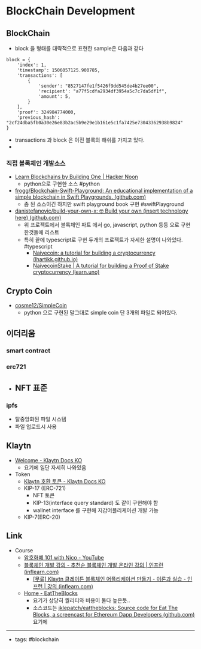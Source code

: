 # BlockChain Development

## BlockChain

- block 을 형태를 대략적으로 표현한 sample은 다음과 같다
```
block = {
    'index': 1,
    'timestamp': 1506057125.900785,
    'transactions': [
        {
            'sender': "8527147fe1f5426f9dd545de4b27ee00",
            'recipient': "a77f5cdfa2934df3954a5c7c7da5df1f",
            'amount': 5,
        }
    ],
    'proof': 324984774000,
    'previous_hash': "2cf24dba5fb0a30e26e83b2ac5b9e29e1b161e5c1fa7425e73043362938b9824"
}
```
- transactions 과 block 은 이전 블록의 해쉬를 가지고 있다. 
- 

### 직접 블록체인 개발소스 
- [Learn Blockchains by Building One | Hacker Noon](https://hackernoon.com/learn-blockchains-by-building-one-117428612f46)
    - python으로 구현한 소스 #python 
- [frogg/Blockchain-Swift-Playground: An educational implementation of a simple blockchain in Swift Playgrounds. (github.com)](https://github.com/frogg/Blockchain-Swift-Playground)
    - 좀 된 소스이긴 하지만 swift playground book 구현 #swiftPlayground 
 - [danistefanovic/build-your-own-x: 🤓 Build your own (insert technology here) (github.com)](https://github.com/danistefanovic/build-your-own-x#build-your-own-blockchain--cryptocurrency)
	 - 위 프로젝트에서 블록체인 파트 에서 go, javascript, python 등등 으로 구현한것들에 리스트 
	 - 특히 끝에 typescript로 구현 두개의 프로젝트가 자세한 설명이 나와있다. #typescript
		 - [Naivecoin: a tutorial for building a cryptocurrency (lhartikk.github.io)](https://lhartikk.github.io/)
		 - [NaivecoinStake | A tutorial for building a Proof of Stake cryptocurrency (learn.uno)](https://naivecoinstake.learn.uno/)
		 

## Crypto Coin
- [cosme12/SimpleCoin](https://github.com/cosme12/SimpleCoin)
    - python 으로 구현된 말그대로 simple coin 단 3개의 파일로 되어있다. 


## 이더리움
### smart contract

### erc721
- NFT 표준 
    - 

### ipfs
- 탈중앙화된 파일 시스템 
- 파일 업로드시 사용

## Klaytn
- [Welcome - Klaytn Docs KO](https://ko.docs.klaytn.com/)
    - 요기에 일단 자세히 나와있음 
- Token
    - [Klaytn 호환 토큰 - Klaytn Docs KO](https://ko.docs.klaytn.com/smart-contract/token-standard)
    - KIP-17 (ERC-721) 
        - NFT 토큰 
        - KIP-13(interface query standard) 도 같이 구현해야 함
        - wallnet interface 를 구현해 지갑어플리케이션 개발 가능
    - KIP-7(ERC-20)

## Link
- Course 
    - [암호화폐 101 with Nico - YouTube](https://www.youtube.com/playlist?list=PL7jH19IHhOLOJfXeVqjtiawzNQLxOgTdq)
    - [블록체인 개발 강의 - 추천순 블록체인 개발 온라인 강의 | 인프런 (inflearn.com)](https://www.inflearn.com/courses/it-programming/dev-blockchain)
        - [[무료] Klaytn 클레이튼 블록체인 어플리케이션 만들기 - 이론과 실습 - 인프런 | 강의 (inflearn.com)](https://www.inflearn.com/course/%ED%81%B4%EB%A0%88%EC%9D%B4%ED%8A%BC)
    - [Home - EatTheBlocks](https://eattheblocks.com/)
        - 요기가 상당히 퀄리티와 비용이 둘다 높은듯.. 
        - 소스코드는 [jklepatch/eattheblocks: Source code for Eat The Blocks, a screencast for Ethereum Dapp Developers (github.com)](https://github.com/jklepatch/eattheblocks) 요기에 

----
- tags: #blockchain